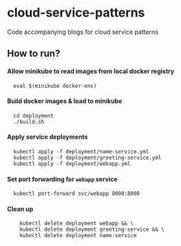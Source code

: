 # cloud-service-patterns
Code accompanying blogs for cloud service patterns

## How to run?
#### Allow minikube to read images from local docker registry
```shell
  eval $(minikube docker-env)
```

#### Build docker images & load to minikube
```shell
  cd deployment
  ./build.sh
```

#### Apply service deployments
```shell
  kubectl apply -f deployment/name-service.yml
  kubectl apply -f deployment/greeting-service.yml
  kubectl apply -f deployment/webapp.yml
```

#### Set port forwarding for `webapp` service
```shell
  kubectl port-forward svc/webapp 8000:8000
```

#### Clean up
```shell
    kubectl delete deployment webapp && \
    kubectl delete deployment greeting-service && \
    kubectl delete deployment name-service
```